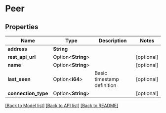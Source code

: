 # Peer

## Properties

Name | Type | Description | Notes
------------ | ------------- | ------------- | -------------
**address** | **String** |  | 
**rest_api_url** | Option<**String**> |  | [optional]
**name** | Option<**String**> |  | [optional]
**last_seen** | Option<**i64**> | Basic timestamp definition | [optional]
**connection_type** | Option<**String**> |  | [optional]

[[Back to Model list]](../README.md#documentation-for-models) [[Back to API list]](../README.md#documentation-for-api-endpoints) [[Back to README]](../README.md)


